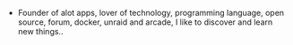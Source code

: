 - Founder of alot apps, lover of technology, programming language, open source, forum, docker, unraid and arcade, I like to discover and learn new things..
  <br>






















































































































































































































































































































































